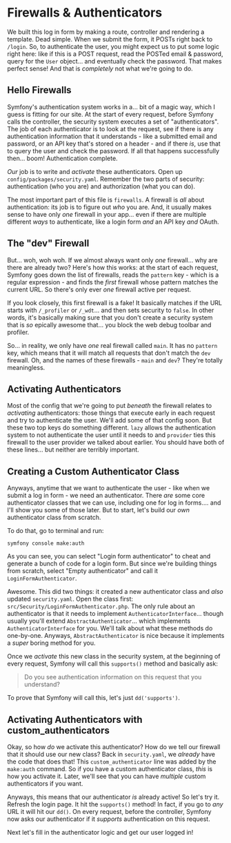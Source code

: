 # Firewalls & Authenticators

We built this log in form by making a route, controller and rendering a template.
Dead simple. When we submit the form, it POSTs right back to `/login`. So, to
authenticate the user, you might expect us to put some logic right here: like if
this is a POST request, read the POSTed email & password, query for the `User`
object... and eventually check the password. That makes perfect sense! And that is
*completely* not what we're going to do.

## Hello Firewalls

Symfony's authentication system works in a... bit of a magic way, which I guess is
fitting for our site. At the start of every request, before Symfony calls the
controller, the security system executes a set of "authenticators". The job of each
authenticator is to look at the request, see if there is any authentication
information that it understands - like a submitted email and password, or an API
key that's stored on a header - and if there *is*, use that to query the user and
check the password. If all that happens successfully then... boom! Authentication
complete.

*Our* job is to write and *activate* these authenticators. Open up
`config/packages/security.yaml`. Remember the two parts of security: authentication
(who you are) and authorization (what you can do).

The most important part of this file is `firewalls`. A firewall is *all* about
authentication: its job is to figure out *who* you are. And, it usually makes
sense to have only *one* firewall in your app... even if there are multiple
different *ways* to authenticate, like a login form *and* an API key *and* OAuth.

## The "dev" Firewall

But... woh, woh woh. If we almost always want only *one* firewall... why are
there are already two? Here's how this works: at the start of each request, Symfony
goes down the list of firewalls, reads the `pattern` key - which is a regular
expression - and finds the *first* firewall whose pattern matches the current URL.
So there's only ever *one* firewall active per request.

If you look closely, this first firewall is a fake! It basically matches if the URL
starts with `/_profiler` or `/_wdt`... and then sets security to `false`. In other
words, it's basically making sure that you don't create a security system that is
*so* epically awesome that... you block the web debug toolbar and profiler.

So... in reality, we only have *one* real firewall called `main`. It has no `pattern`
key, which means that it will match all requests that don't match the `dev` firewall.
Oh, and the names of these firewalls - `main` and `dev`? They're totally
meaningless.

## Activating Authenticators

Most of the config that we're going to put *beneath* the firewall relates to
*activating* authenticators: those things that execute early in each request and
try to authenticate the user. We'll add some of that config soon. But these two
top keys do something different. `lazy` allows the authentication system to not
authenticate the user until it needs to and `provider` ties this firewall to the
user provider we talked about earlier. You should have both of these lines... but
neither are terribly important.

## Creating a Custom Authenticator Class

Anyways, anytime that we want to authenticate the user - like when we submit a log in
form - we need an authenticator. There *are* some core authenticator classes that
we can use, including one for log in forms.... and I'll show you some of those later.
But to start, let's build our *own* authenticator class from scratch.

To do that, go to terminal and run:

```terminal
symfony console make:auth
```

As you can see, you can select "Login form authenticator" to cheat and generate a
bunch of code for a login form. But since we're building things from scratch, select
"Empty authenticator" and call it `LoginFormAuthenticator`.

Awesome. This did two things: it created a new authenticator class and *also* updated
`security.yaml`. Open the class first: `src/Security/LoginFormAuthenticator.php`.
The only rule about an authenticator is that it needs to implement
`AuthenticatorInterface`... though usually you'll extend `AbstractAuthenticator`...
which implements `AuthenticatorInterface` for you. We'll talk about what these methods
do one-by-one. Anyways, `AbstractAuthenticator` is nice because it implements a
*super* boring method for you.

Once we *activate* this new class in the security system, at the beginning of every
request, Symfony will call this `supports()` method and basically ask:

> Do you see authentication information on this request that you understand?

To prove that Symfony will call this, let's just `dd('supports')`.

## Activating Authenticators with custom_authenticators

Okay, so how *do* we activate this authenticator? How do we tell our firewall
that it should use our new class? Back in `security.yaml`, we *already* have the
code that does that! This `custom_authenticator` line was added by the `make:auth`
command. So if you have a custom authenticator class, *this* is how you activate
it. Later, we'll see that you can have *multiple* custom authenticators if you want.

Anyways, this means that our authenticator *is* already active! So let's try it.
Refresh the login page. It hit the `supports()` method! In fact, if you go to
*any* URL it will hit our `dd()`. On every request, before the controller, Symfony
now asks our authenticator if it *supports* authentication on this request.

Next let's fill in the authenticator logic and get our user logged in!
